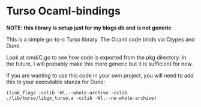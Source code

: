 # Turso Ocaml-bindings

**NOTE: this library is setup just for my blogs db and is not generic**

This is a simple go-to-c Turso library. The Ocaml code binds via Ctypes and Dune.

Look at cmd/C.go to see how code is exported from the pkg directory. In the 
future, I will probably make this more generic but it is sufficient for now.

If you are wanting to use this code in your own project, you will need to add 
this to your executable stanza for Dune:
```dune
(link_flags -cclib -Wl,--whole-archive -cclib ./lib/turso/libgo_turso.a -cclib -Wl,--no-whole-archive)
```
